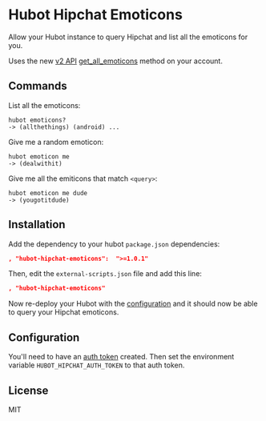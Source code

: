 Hubot Hipchat Emoticons
=======================

Allow your Hubot instance to query Hipchat and list all the emoticons for you.

Uses the new [v2 API](https://www.hipchat.com/docs/apiv2)
[get_all_emoticons](https://www.hipchat.com/docs/apiv2/method/get_all_emoticons) method on
your account.


Commands
--------

List all the emoticons:
```
hubot emoticons?
-> (allthethings) (android) ...
```

Give me a random emoticon:
```
hubot emoticon me
-> (dealwithit)
```

Give me all the emiticons that match `<query>`:
```
hubot emoticon me dude
-> (yougotitdude)
```


Installation
------------

Add the dependency to your hubot `package.json` dependencies:

```json
, "hubot-hipchat-emoticons":  ">=1.0.1"
```

Then, edit the `external-scripts.json` file and add this line:

```json
, "hubot-hipchat-emoticons"
```

Now re-deploy your Hubot with the [configuration](#configuration) and it should now be able to query your Hipchat emoticons.


Configuration
-------------

You'll need to have an [auth token](https://hipchat.com/account/api) created. Then set the
environment variable `HUBOT_HIPCHAT_AUTH_TOKEN` to that auth token.


License
-------

MIT

